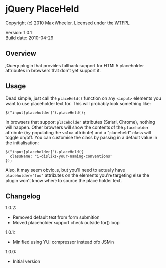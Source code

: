 # jQuery PlaceHeld #

Copyright (c) 2010 Max Wheeler. Licensed under the [WTFPL](http://sam.zoy.org/wtfpl/)

Version:    1.0.1  
Build date: 2010-04-29

## Overview ##

jQuery plugin that provides fallback support for HTML5 placeholder attributes in browsers that don't yet support it.

## Usage ##

Dead simple, just call the `placeHeld()` function on any `<input>` elements you want to use placeholder text for. This will probably look something like:

    $("input[placeholder]").placeHeld();

In browsers that support `placeholder` attributes (Safari, Chrome), nothing will happen. Other browsers will show the contents of the `placeholder` attribute (by populating the `value` attribute) and a "placeheld" class will toggle on/off. You can customise the class by passing in a default value in the initialisation:

    $("input[placeholder]").placeHeld({
      className: "i-dislike-your-naming-conventions"
    });

Also, it may seem obvious, but you'll need to actually have `placeholder="foo"` attributes on the elements you're targeting else the plugin won't know where to source the place holder text.

## Changelog ##

1.0.2:

* Removed default text from form submition
* Moved placeholder support check outside for() loop

1.0.1:

* Minified using YUI compressor instead ofo JSMin

1.0.0:

* Initial version


